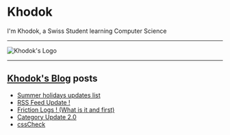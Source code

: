 # Khodok

I'm Khodok, a Swiss Student learning Computer Science

---

[khodok's logo]: https://khodok.xyz/src/img/logos/RuthinkkTooBig.png "Khodok's Logo"

![Khodok's Logo]

---

## [Khodok's Blog] posts

<!-- BLOG-POST-LIST:START -->
- [Summer holidays updates list](https://blog.khodok.xyz/post/summer-holidays-updates-list/)
- [RSS Feed Update !](https://blog.khodok.xyz/post/rss-feed-update/)
- [Friction Logs ! (What is it and first)](https://blog.khodok.xyz/post/friction-logs-what-is-it-and-first/)
- [Category Update 2.0](https://blog.khodok.xyz/post/category-update-20/)
- [cssCheck](https://blog.khodok.xyz/post/csscheck/)
<!-- BLOG-POST-LIST:END -->

[khodok's blog]: https://khoding.github.io/Khodirect/khoBlog "Khodok's Blog"
